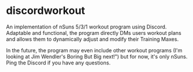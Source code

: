 # discordworkout
An implementation of nSuns 5/3/1 workout program using Discord. Adaptable and functional, the program directly DMs users workout plans and allows them to dynamically adjust and modify their Training Maxes.

In the future, the program may even include other workout programs (I'm looking at Jim Wendler's Boring But Big next!") but for now, it's only nSuns. Ping the Discord if you have any questions. 
